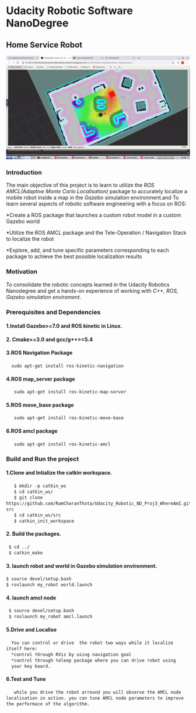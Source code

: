 # Udacity Robotic Software NanoDegree
## Home Service Robot

![](Images/Home_service_robot_final.gif)

### Introduction
The main objective of this project is to learn to utilize the _ROS AMCL(Adaptive Monte Carlo Localisation)_ package to accurately localize a mobile robot inside a map in the _Gazebo_ simulation environment.and To learn several aspects of robotic software engineering with a focus on ROS:

*Create a ROS package that launches a custom robot model in a custom Gazebo world

*Utilize the ROS AMCL package and the Tele-Operation / Navigation Stack to localize the robot

*Explore, add, and tune specific parameters corresponding to each package to achieve the best possible localization results

### Motivation
To consolidate the robotic concepts learned in the Udacity Robotics Nanodegree and get a hands-on experience of working with _C++, ROS, Gazebo simulation enviroment_.
 
      
### Prerequisites and Dependencies

#### 1.Install Gazebo>=7.0 and ROS kinetic in Linux.

#### 2. Cmake>=3.0 and gcc/g++>=5.4

#### 3.ROS Navigation Package
      sudo apt-get install ros-kinetic-navigation
       
#### 4.ROS map_server package  
       sudo apt-get install ros-kinetic-map-server 
#### 5.ROS move_base package
       sudo apt-get install ros-kinetic-move-base
#### 6.ROS amcl package
       sudo apt-get install ros-kinetic-amcl
                

### Build and Run the project

#### 1.Clone and Intialize the catkin workspace.
    
    
       $ mkdir -p catkin_ws
       $ cd catkin_ws/
       $ git clone https://github.com/RamCharanThota/Udacity_Robotic_ND_Proj3_WhereAmI.git src
       $ cd catkin_ws/src
       $ catkin_init_workspace 
    
#### 2. Build the packages.
     
     
     $ cd ../
     $ catkin_make
     
     
#### 3. launch robot and world in Gazebo simulation environment.
    
    
    $ source devel/setup.bash
    $ roslaunch my_robot world.launch 
    
#### 4. launch amcl node
     
     
     $ source devel/setup.bash
     $ roslaunch my_robot amcl.launch
     
     
#### 5.Drive and Localise 
      You can control or drive  the robot two ways while it localize itself here:
      *control through RViz by using navigation goal
      *control through teleop package where you can drive robot using
      your key board. 
#### 6.Test and Tune     
       while you drive the robot arround you will observe the AMCL node localisation in action. you can tune AMCL node parameters to improve the performace of the algorithm.   

